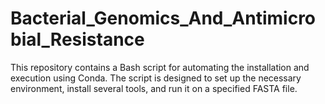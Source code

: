 # Bacterial_Genomics_And_Antimicrobial_Resistance
This repository contains a Bash script for automating the installation and execution using Conda. The script is designed to set up the necessary environment, install several tools, and run it on a specified FASTA file.
